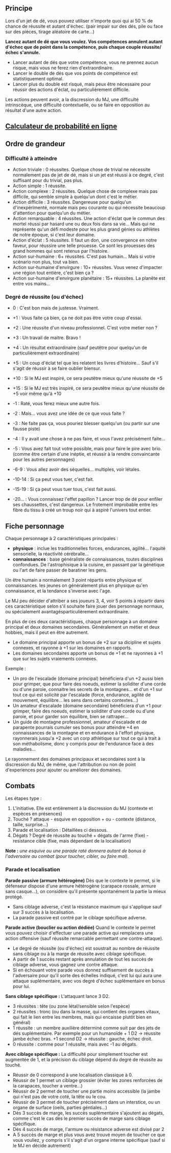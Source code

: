 ## Principe
Lors d'un jet de dé, vous pouvez utiliser n'importe quoi qui ai 50 % de chance de réussite et autant d'échec. (pair impair sur des dés, pile ou face sur des pièces, tirage aléatoire de carte...)

**Lancez autant de dé que vous voulez. Vos compétences annulent autant d'échec que de point dans la compétence, puis chaque couple réussite/échec s'annule.**

- Lancer autant de dés que votre compétence, vous ne prennez aucun risque, mais vous ne ferez rien d'extraordinaire.
- Lancer le double de dés que vos points de compétence est statistiquement optimal.
- Lancer plus du double est risqué, mais peux être nécessaire pour réussir des actions d'éclat, ou particulièrement difficile.

Les actions peuvent avoir, a la discression du MJ, une difficulté intrinscèque, une difficulté contextuelle, ou se faire en opposition au résultat d'une autre action.

## [Calculateur de probabilité en ligne](https://gammanu.github.io/pulsation-gaia/calculateur-proba-humanydyne.html)

## Ordre de grandeur

### Difficulté à atteindre
- Action triviale : 0 réussites. Quelque chose de trivial ne nécessite normalement pas de jet de dé, mais si un jet est réussi à ce degré, c'est suffisant pour du trivial, pas plus.
- Action simple : 1 réussite.
- Action complexe : 2 réussites. Quelque chose de complexe mais pas difficile, qui semble simple à quelqu'un dont c'est le métier.
- Action difficile : 3 réussites. Dangereuse pour quelqu'un d'inexpérimenté, normale mais peu courante ou qui nécessite beaucoup d'attention pour quelqu'un du métier.
- Action remarquable : 4 réussites. Une action d'éclat que le commun des mortel réussi par hasard une ou deux fois dans sa vie... Mais qui ne représente qu'un défi modeste pour les plus grand génies ou athlètes de notre époque, si c'est leur domaine.
- Action d'éclat : 5 réussites. Il faut un don, une convergence en notre faveur, pour réussire une telle prouesse. Ce sont les prouesses des grand hommes qui sont retenus par l'histoire.
- Action sur-humaine : 6+ réussites. C'est pas humain... Mais si votre scénario non plus, tout va bien.
- Action sur-humaine d'envirgure : 10+ réussites. Vous venez d'impacter une région tout entière, c'est bien ça ?
- Action sur-humaine d'envirgure planétaire : 15+ réussites. La planête est entre vos mains...

### Degré de réussite (ou d'échec)
- 0 : C'est bon mais de justesse. Vraiment.
- +1 : Vous faite ça bien, ça ne doit pas être votre coup d'essai.
- +2 : Une réussite d'un niveau professionnel. C'est votre metier non ?
- +3 : Un travail de maitre. Bravo !
- +4 : Un résultat extraordinaire (sauf peutêtre pour quelqu'un de particulièrement extraordinaire)
- +5 : Un coup d'éclat tel que les relatent les livres d'histoire... Sauf s'il s'agit de réussir à se faire oublier biensur.
- +10 : Si le MJ est inspiré, ce sera peutêtre mieux qu'une réussite de +5
- +15 : Si le MJ est très inspiré, ce sera peutêtre mieux qu'une réussite de +5 voir même qu'à +10

- -1 : Raté, vous ferez mieux une autre fois.
- -2 : Mais... vous avez une idée de ce que vous faite ?
- -3 : Ne faite pas ça, vous pouriez blesser quelqu'un (ou partir sur une fausse piste)
- -4 : Il y avait une chose à ne pas faire, et vous l'avez précisément faite...
- -5 : Vous avez fait tout votre possible, mais pour faire le pire avec brio. (comme être certain d'une inéptie, et réussir à la rendre convaincante pour les autres personnages)
- -6-9 : Vous allez avoir des séquelles... multiples, voir létales.
- -10-14 : Si ça peut vous tuer, c'est fait.
- -15-19 : Si ça peut vous tuer tous, c'est fait aussi.
- -20... : Vous connaissez l'effet papillon ? Lancer trop de dé pour enfiler ses chaussettes, c'est dangereux. Le frotement improbable entre les fibre du tissu à créé un troup noir qui à aspiré l'univers tout entier.

## Fiche personnage
Chaque personnage à 2 caractéristiques principales :
- **physique** : inclue les traditionnelles forces, endurances, agilité... l'aquité sensorielle, la réactivité cérébralle...
- **connaissances** : base généraliste de connaissances, toutes disciplines confondues. De l'astrophisique à la cuisine, en passant par la génétique ou l'art de faire passer de baratiner les gens.

Un être humain a normalement 3 point répartis entre physique et connaissances. les jeunes on généralement plus en physique qu'en connaissance, et la tendance s'inverse avec l'age.

Le MJ peu décider d'attriber a ses joueurs 3, 4, voir 5 points à répartir dans ces caractéristique selon s'il souhaite faire jouer des personnage normaux, ou spécialement avantagésparticulièrement extraordinaire.

En plus de ces deux caractéristiques, chaque personnage à un domaine principal et deux domaines secondaires. Généralement un métier et deux hobbies, mais il peut en être autrement.

- Le domaine principal apporte un bonus de +2 sur sa dicipline et sujets connexes, et rayonne à +1 sur les domaines en rapports.
- Les domaines secondaires apporte un bonus de +1 et ne rayonnes à +1 que sur les sujets vraiements connexes.

Exemple :
- Un pro de l'escalade (domaine principal) bénéficiera d'un +2 aussi bien pour grimper, que pour faire des noeuds, estimer la soliditer d'une corde ou d'une paroie, connaitre les secrets de la montagnes... et d'un +1 sur tout ce qui est solicité par l'escalade (force, endurance, agilité de mouvement, équilibre... les sens dans certains contextes...)
- Un amateur d'escalade (domaine secondaire) bénéficiera d'un +1 pour grimper, faire des noeuds, estimer la soliditer d'une corde ou d'une paroie, et pour garder son équilibre, bien se rattraper...
- Un guide de montagne professionnel, amateur d'escalade et de parapente pourrais cumuler ses bonus pour atteindre +4 en connaissances de la montagne et en endurance à l'effort physique, rayonnerais jusqu'a +2 avec un corp athlétique sur tout ce qui à trait à son méthabolisme, donc y compris pour de l'endurance face à des maladies...

Le rayonnement des domaines principaux et secondaires sont à la discression du MJ, de même, que l'attribution ou non de point d'experiences pour ajouter ou améliorer des domaines.

## Combats
Les étapes type :
1. L'initiative. Elle est entièrement à la discression du MJ (contexte et espèces en présences)
2. Touché ? attaque - esquive en opposition + ou - contexte (distance, taille, surprise...)
3. Parade et localisation : Détaillées ci dessous.
4. Dégats ? Degré de réussite au touché + dégats de l'arme (fixe) - resistance cible (fixe, mais dépendant de la localisation)

**Note :** *une esquive ou une parade raté donnera autant de bonus à l'adversaire au combat (pour toucher, cibler, ou faire mal).*

### Parade et localisation
**Parade passive (armure hétérogène)**
Dès que le contexte le permet, si le défenseur dispose d'une armure hétérogène (carapace rossale, armure sans casque...), on considère qu'il présente spontanément la partie la mieux protégé. 
- Sans ciblage adverse, c'est la résistance maximum qui s'applique sauf sur 3 succès à la localisation.
- La parade passive est contré par le ciblage spécifique adverse.

**Parade active (bouclier ou action dédiée)**
Quand le contexte le permet vous pouvez choisir d'effectuer une parade active qui remplacera une action offensive (sauf réussite remarcable permettant une contre-attaque).
- Le degré de réussite (ou d'échec) est soustrait au nombre de réussite sans ciblage ou à la marge de réussite avec ciblage spécifique.
- A partir de 1 succès restant après annulation de tout les succès de ciblage adverse, vous gagnez une contre attaque.
- Si en échouant votre parade vous donnez suffisement de succès à l'adversaire pour qu'il sorte des échelles indiqué, c'est lui qui aura une attaque suplémentaire, avec vos degré d'échec suplémentaire en bonus pour lui.


**Sans ciblage spécifique :**
L'attaquant lance 3 D2.
- 3 réussites : tête (ou zone létal/sensible selon l'espèce)
- 2 réussites : tronc (ou dans la masse, qui contient des organes vitaux, qui fait le lien entre les membres, mais qui encaisse plutôt bien en général)
- 1 réussite : un membre auxilière déterminé comme suit par des jets de dés suplémentaire. Par exemple pour un humanoïde + 1 D2 -> réussite jambe échec bras. +1 second D2 -> réussite : gauche, échec droit.
- 0 réussite : comme pour 1 réussite, mais avec -1 au dégats.

**Avec ciblage spécifique :**
La difficulté pour simplement toucher est augmentée de 1, et la précision du ciblage dépend du degré de réussite au touché.
- Réussir de 0 correspond à une localisation classique à 0.
- Réussir de 1 permet un ciblage grossier (éviter les zones renforcées de la carapaces, toucher a ventre...)
- Réussir de 2 permet de toucher une partie moins accessible (la jambe qui n'est pas de votre coté, la tête ou le cou.
- Réussir de 3 permet de toucher précisément dans un interstice, ou un organe de surface (oeils, parties géntiales...)
- Dès 3 succès de marge, les succès suplémentaire s'ajoutent au dégats, comme c'est le cas dès le premier succès de marge sans ciblage spécifique.
- Dès 4 succès de marge, l'armure ou résistance adverse est divisé par 2
- A 5 succès de marge et plus vous avez trouvé moyen de toucher ce que vous vouliez, y compris s'il s'agit d'un organe interne spécifique (sauf si le MJ en décide autrement)



